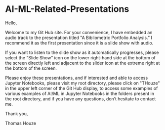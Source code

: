 
# AI-ML-Related-Presentations

Hello, 

Welcome to my Git Hub site. For your convenience, I have embedded an audio track to the presentation titled "A Bibliometric Portfolio Analysis.” I recommend it as the first presentation since it is a slide show with audio. 

If you want to listen to the slide show as it automatically progresses, please select the "Slide Show" icon on the lower right-hand side at the bottom of the screen directly left and adjacent to the slider icon at the extreme right at the bottom of the screen.

Please enjoy these presentations, and if interested and able to access Jupyter Notebooks, please visit my root directory, please click on "THouze" in the upper left corner of the Git Hub display, to access some examples of various examples of AI/ML in Jupyter Notebooks in the folders present in the root directory, and if you have any questions, don’t hesitate to contact me.

Thank you,

Thomas Houze
